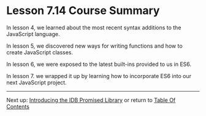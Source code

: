 # Lesson 7.14 Course Summary

In lesson 4, we learned about the most recent syntax additions to the JavaScript language.

In lesson 5, we discovered new ways for writing functions and how to create JavaScript classes.

In lesson 6, we were exposed to the latest built-ins provided to us in ES6.

In lesson 7. we wrapped it up by learning how to incorporate ES6 into our next JavaScript project.

- - -
Next up: [Introducing the IDB Promised Library](ND024_Part3_Lesson08_01.md) or return to [Table Of Contents](./ND024_TableOfContents.md)
